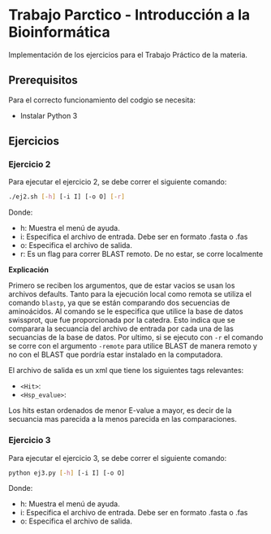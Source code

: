 # Trabajo Parctico - Introducción a la Bioinformática

Implementación de los ejercicios para el Trabajo Práctico de la materia. 

## Prerequisitos
Para el correcto funcionamiento del codgio se necesita:
- Instalar Python 3

## Ejercicios

### Ejercicio 2

Para ejecutar el ejercicio 2, se debe correr el siguiente comando:

```bash
./ej2.sh [-h] [-i I] [-o O] [-r]
```

Donde:
- h: Muestra el menú de ayuda.
- i: Especifica el archivo de entrada. Debe ser en formato .fasta o .fas
- o: Especifica el archivo de salida.
- r: Es un flag para correr BLAST remoto. De no estar, se corre localmente

**Explicación**

Primero se reciben los argumentos, que de estar vacios se usan los archivos defaults. Tanto para la ejecución local como remota se utiliza el comando ``blastp``, ya que se están comparando dos secuencias de aminoácidos. Al comando se le especifica que utilice la base de datos swissprot, que fue proporcionada por la catedra. Esto indica que se comparara la secuancia del archivo de entrada por cada una de las secuancias de la base de datos. Por ultimo, si se ejecuto con ``-r`` el comando se corre con el argumento ``-remote`` para utilice BLAST de manera remoto y no con el BLAST que pordría estar instalado en la computadora. 

El archivo de salida es un xml que tiene los siguientes tags relevantes: 
- ``<Hit>``:
- ``<Hsp_evalue>``:

Los hits estan ordenados de menor E-value a mayor, es decir de la secuancia mas parecida a la menos parecida en las comparaciones. 

### Ejercicio 3

Para ejecutar el ejercicio 3, se debe correr el siguiente comando:

```bash
python ej3.py [-h] [-i I] [-o O]
```

Donde:
- h: Muestra el menú de ayuda.
- i: Especifica el archivo de entrada. Debe ser en formato .fasta o .fas
- o: Especifica el archivo de salida.
